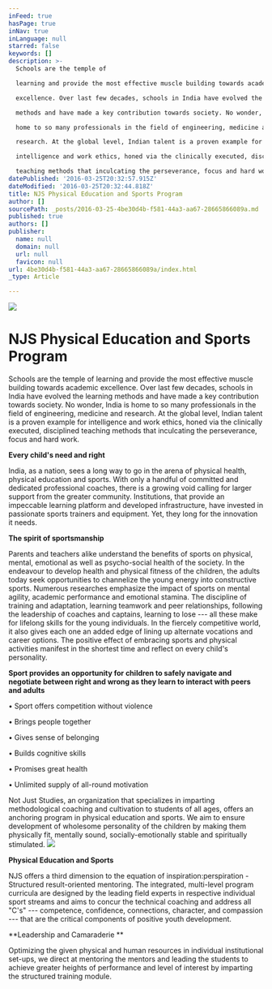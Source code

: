 ```yaml
---
inFeed: true
hasPage: true
inNav: true
inLanguage: null
starred: false
keywords: []
description: >-
  Schools are the temple of

  learning and provide the most effective muscle building towards academic

  excellence. Over last few decades, schools in India have evolved the learning

  methods and have made a key contribution towards society. No wonder, India is

  home to so many professionals in the field of engineering, medicine and

  research. At the global level, Indian talent is a proven example for

  intelligence and work ethics, honed via the clinically executed, disciplined

  teaching methods that inculcating the perseverance, focus and hard work.
datePublished: '2016-03-25T20:32:57.915Z'
dateModified: '2016-03-25T20:32:44.818Z'
title: NJS Physical Education and Sports Program
author: []
sourcePath: _posts/2016-03-25-4be30d4b-f581-44a3-aa67-28665866089a.md
published: true
authors: []
publisher:
  name: null
  domain: null
  url: null
  favicon: null
url: 4be30d4b-f581-44a3-aa67-28665866089a/index.html
_type: Article

---
```

![](https://the-grid-user-content.s3-us-west-2.amazonaws.com/2409cefc-cc0d-4b38-9df2-9ea4ff0772b5.jpg)

# NJS Physical Education and Sports Program

Schools are the temple of
learning and provide the most effective muscle building towards academic
excellence. Over last few decades, schools in India have evolved the learning
methods and have made a key contribution towards society. No wonder, India is
home to so many professionals in the field of engineering, medicine and
research. At the global level, Indian talent is a proven example for
intelligence and work ethics, honed via the clinically executed, disciplined
teaching methods that inculcating the perseverance, focus and hard work.

**Every child's need and right**

India, as a nation, sees a long
way to go in the arena of physical health, physical education and sports. With
only a handful of committed and dedicated professional coaches, there is a growing
void calling for larger support from the greater community. Institutions, that
provide an impeccable learning platform and developed infrastructure, have
invested in passionate sports trainers and equipment. Yet, they long for the
innovation it needs. 

**The spirit of sportsmanship**

Parents and teachers alike
understand the benefits of sports on physical, mental, emotional as well as
psycho-social health of the society. In the endeavour to develop health and
physical fitness of the children, the adults today seek opportunities to
channelize the young energy into constructive sports. Numerous researches
emphasize the impact of sports on mental agility, academic performance and
emotional stamina. The discipline of training and adaptation, learning teamwork
and peer relationships, following the leadership of coaches and captains,
learning to lose --- all these make for lifelong skills for the young
individuals. In the fiercely competitive world, it also gives each one an added
edge of lining up alternate vocations and career options. The positive effect
of embracing sports and physical activities manifest in the shortest time and
reflect on every child's personality.

**Sport provides an opportunity
for children to safely navigate and negotiate between right and wrong as they
learn to interact with peers and adults**

• Sport offers competition without violence

• Brings people together

• Gives sense of belonging

• Builds cognitive skills

• Promises great health

• Unlimited supply of all-round motivation

Not Just Studies, an organization
that specializes in imparting methodological coaching and cultivation to
students of all ages, offers an anchoring program in physical education and
sports. We aim to ensure development of wholesome personality of the children
by making them physically fit, mentally sound, socially-emotionally stable and
spiritually stimulated. ![](https://the-grid-user-content.s3-us-west-2.amazonaws.com/e49ea273-ca97-4b9d-8f97-2caf509e7676.jpg)

**Physical Education and Sports**

NJS offers a third dimension to
the equation of inspiration:perspiration - Structured result-oriented mentoring.
The integrated, multi-level program curricula are designed by the leading field
experts in respective individual sport streams and aims to concur the technical
coaching and address all "C's" --- competence, confidence, connections,
character, and compassion --- that are the critical components of positive youth
development. 

**Leadership and Camaraderie **

Optimizing the given physical and
human resources in individual institutional set-ups, we direct at mentoring the
mentors and leading the students to achieve greater heights of performance and
level of interest by imparting the structured training module.